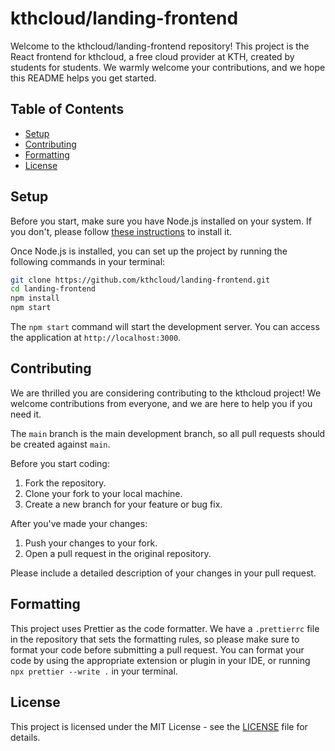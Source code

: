 # kthcloud/landing-frontend

Welcome to the kthcloud/landing-frontend repository! This project is the React frontend for kthcloud, a free cloud provider at KTH, created by students for students. We warmly welcome your contributions, and we hope this README helps you get started.

## Table of Contents

- [Setup](#setup)
- [Contributing](#contributing)
- [Formatting](#formatting)
- [License](#license)

## Setup

Before you start, make sure you have Node.js installed on your system. If you don't, please follow [these instructions](https://nodejs.org/en/download/) to install it.

Once Node.js is installed, you can set up the project by running the following commands in your terminal:

```bash
git clone https://github.com/kthcloud/landing-frontend.git
cd landing-frontend
npm install
npm start
```

The `npm start` command will start the development server. You can access the application at `http://localhost:3000`.

## Contributing

We are thrilled you are considering contributing to the kthcloud project! We welcome contributions from everyone, and we are here to help you if you need it.

The `main` branch is the main development branch, so all pull requests should be created against `main`.

Before you start coding:

1. Fork the repository.
2. Clone your fork to your local machine.
3. Create a new branch for your feature or bug fix.

After you've made your changes:

1. Push your changes to your fork.
2. Open a pull request in the original repository.

Please include a detailed description of your changes in your pull request.

## Formatting

This project uses Prettier as the code formatter. We have a `.prettierrc` file in the repository that sets the formatting rules, so please make sure to format your code before submitting a pull request. You can format your code by using the appropriate extension or plugin in your IDE, or running `npx prettier --write .` in your terminal.

## License

This project is licensed under the MIT License - see the [LICENSE](LICENSE) file for details.
